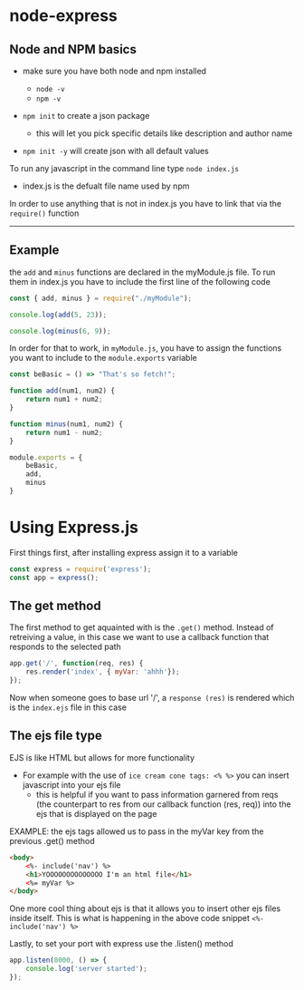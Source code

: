 # node-express

## Node and NPM basics
- make sure you have both node and npm installed 
    - `node -v`
    - `npm -v`

- `npm init` to create a json package 
    - this will let you pick specific details like description and author name
- `npm init -y` will create json with all default values

To run any javascript in the command line type `node index.js`
- index.js is the defualt file name used by npm

In order to use anything that is not in index.js you have to link that via the `require()` function 
___
## Example
the `add` and `minus` functions are declared in the myModule.js file. To run them in index.js you have to include the first line of the following code

```js
const { add, minus } = require("./myModule");

console.log(add(5, 23));

console.log(minus(6, 9));
```

In order for that to work, in `myModule.js`, you have to assign the functions you want to include to the `module.exports` variable 

```js
const beBasic = () => "That's so fetch!";

function add(num1, num2) {
    return num1 + num2;
}

function minus(num1, num2) {
    return num1 - num2;
}

module.exports = {
    beBasic, 
    add, 
    minus
}
```

# Using Express.js
First things first, after installing express assign it to a variable
```js
const express = require('express');
const app = express();
```

## The get method
The first method to get aquainted with is the `.get()` method. Instead of retreiving a value, in this case we want to use a callback function that responds to the selected path
```js
app.get('/', function(req, res) {
    res.render('index', { myVar: 'ahhh'});
});
```
Now when someone goes to base url '/', a `response (res)` is rendered which is the `index.ejs` file in this case

## The ejs file type
EJS is like HTML but allows for more functionality
- For example with the use of `ice cream cone tags: <% %>` you can insert javascript into your ejs file
    - this is helpful if you want to pass information garnered from reqs (the counterpart to res from our callback function (res, req)) into the ejs that is displayed on the page

EXAMPLE: the ejs tags allowed us to pass in the myVar key from the previous .get() method
```html
<body>
    <%- include('nav') %>
    <h1>YOOOOOOOOOOOOOO I'm an html file</h1>
    <%= myVar %>  
</body>
```
One more cool thing about ejs is that it allows you to insert other ejs files inside itself. This is what is happening in the above code snippet `<%- include('nav') %>`

Lastly, to set your port with express use the .listen() method

```js
app.listen(8000, () => {
    console.log('server started');
});
```
